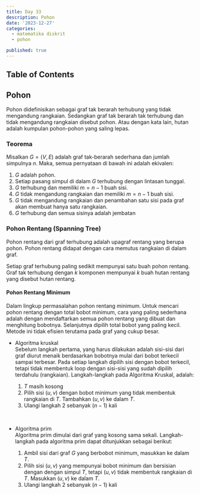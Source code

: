 ```yaml
---
title: Day 33
description: Pohon
date: '2023-12-27'
categories:
  - matematika diskrit
  - pohon

published: true
---
```


## Table of Contents

## Pohon

Pohon didefinisikan sebagai graf tak berarah terhubung yang tidak mengandung
rangkaian. Sedangkan graf tak berarah tak terhubung dan tidak mengandung rangkaian
disebut pohon. Atau dengan kata lain, hutan adalah kumpulan pohon-pohon yang saling
lepas.

### Teorema

Misalkan $G = (V, E)$ adalah graf tak-berarah sederhana dan jumlah simpulnya $n$. Maka, semua pernyataan di bawah ini adalah ekivalen:
<br>

1. $G$ adalah pohon.
2. Setiap pasang simpul di dalam $G$ terhubung dengan lintasan tunggal.
3. $G$ terhubung dan memiliki $m = n - 1$ buah sisi.
4. $G$ tidak mengandung rangkaian dan memiliki $m = n - 1$ buah sisi.
5. $G$ tidak mengandung rangkaian dan penambahan satu sisi pada graf akan membuat hanya satu rangkaian.
6. $G$ terhubung dan semua sisinya adalah jembatan

### Pohon Rentang (Spanning Tree)

Pohon rentang dari graf terhubung adalah upagraf rentang yang berupa pohon. Pohon
rentang didapat dengan cara memutus rangkaian di dalam graf.

Setiap graf terhubung paling sedikit mempunyai satu buah pohon rentang. Graf tak
terhubung dengan $k$ komponen mempunyai $k$ buah hutan rentang yang disebut hutan
rentang.

#### Pohon Rentang Minimum

Dalam lingkup permasalahan pohon rentang minimum. Untuk mencari pohon rentang dengan total bobot minimum, cara yang paling sederhana adalah dengan mendaftarkan semua pohon rentang yang dibuat dan menghitung bobotnya. Selanjutnya dipilih total bobot yang paling kecil. Metode ini tidak efisien terutama pada graf yang cukup besar.
<br>

- Algoritma kruskal  
  Sebelum langkah pertama, yang harus dilakukan adalah sisi-sisi dari graf diurut menaik berdasarkan bobotnya mulai dari bobot terkecil sampai terbesar. Pada setiap langkah dipilih sisi dengan bobot terkecil, tetapi tidak membentuk loop dengan sisi-sisi yang sudah dipilih terdahulu (rangkaian). Langkah-langkah pada Algoritma Kruskal, adalah:

  1. $T$ masih kosong
  2. Pilih sisi $(u,v)$ dengan bobot minimum yang tidak membentuk rangkaian di $T$. Tambahkan $(u,v)$ ke dalam $T$.
  3. Ulangi langkah $2$ sebanyak $(n-1)$ kali

<br>

- Algoritma prim  
  Algoritma prim dimulai dari graf yang kosong sama sekali. Langkah-langkah pada algoritma prim dapat ditunjukkan sebagai berikut:

  1. Ambil sisi dari graf $G$ yang berbobot minimum, masukkan ke dalam $T$.
  2. Pilih sisi $(u,v)$ yang mempunyai bobot minimum dan bersisian dengan dengan simpul $T$, tetapi $(u,v)$ tidak membentuk rangkaian di $T$. Masukkan $(u,v)$ ke dalam $T$.
  3. Ulangi langkah $2$ sebanyak $(n-1)$ kali

